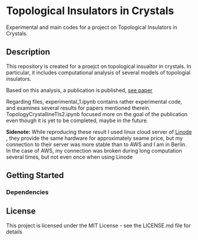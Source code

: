 # Topological Insulators in Crystals

Experimental and main codes for a project on Topological Insulators in Crystals.

## Description

This repository is created for a proejct on topological insualtor in crystals. In particular, it includes computational analysis of several models of topologial insulators.

Based on this analysis, a publication is published, <a href="https://journals.aps.org/prb/abstract/10.1103/PhysRevB.104.L201110"> see paper </a>

Regarding files, experimental_1.ipynb contains rather experimental code, and examines several results for papers mentioned therein. 
TopologyCrystallineTIs2.ipynb focused more on the goal of the publication even though it is yet to be completed, maybe in the future.

**Sidenote:** While reproducing these result I used linux cloud server of <a href="https://cloud.linode.com"> Linode </a>, they provide the same hardware for approximately seame price, but my connection to their server was more stable than to AWS and I am in Berlin. In the case of AWS, my connection was broken during long computation several times, but not even once when using Linode
## Getting Started

### Dependencies


## License

This project is licensed under the MIT License - see the LICENSE.md file for details